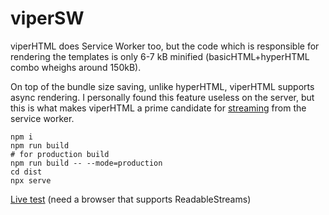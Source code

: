 # viperSW
viperHTML does Service Worker too, but the code which is responsible for rendering the templates is only 6-7 kB minified (basicHTML+hyperHTML combo wheighs around 150kB).

On top of the bundle size saving, unlike hyperHTML, viperHTML supports async rendering. I personally found this feature useless on the server, but this is what makes viperHTML a prime candidate for [streaming](https://jakearchibald.com/2016/streams-ftw/) from the service worker.

```shell
npm i
npm run build
# for production build
npm run build -- --mode=production
cd dist
npx serve
```

[Live test](https://laszbalo.github.io/viperSW/) (need a browser that supports ReadableStreams)
